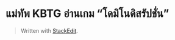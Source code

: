 
แม่ทัพ KBTG อ่านเกม “โดมิโนดิสรัปชั่น”
===

> Written with [StackEdit](https://stackedit.io/).
<!--stackedit_data:
eyJoaXN0b3J5IjpbLTMyNjA1MzYwOV19
-->